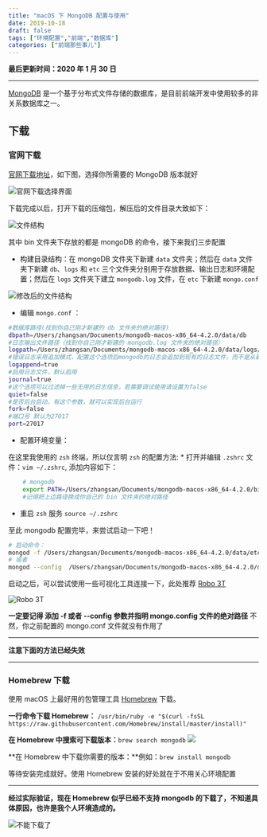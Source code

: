 ```yaml
---
title: "macOS 下 MongoDB 配置与使用"
date: 2019-10-18
draft: false
tags: ["环境配置","前端","数据库"]
categories: ["前端那些事儿"]
---
```

**最后更新时间：2020 年 1 月 30 日**

---
[MongoDB](https://www.mongodb.com/) 是一个基于分布式文件存储的数据库，是目前前端开发中使用较多的非关系数据库之一。

## 下载
### 官网下载
[官网下载地址](https://www.mongodb.com/download-center/enterprise)，如下图，选择你所需要的 MongoDB 版本就好

![官网下载选择界面](https://tva1.sinaimg.cn/large/0082zybpgy1gbzea6mb17j31hm0u045g.jpg)

下载完成以后，打开下载的压缩包，解压后的文件目录大致如下：

![文件结构](https://tva1.sinaimg.cn/large/0082zybpgy1gbzea7xjunj313q0lk7bs.jpg)

其中 bin 文件夹下存放的都是 mongoDB 的命令，接下来我们三步配置

* 构建目录结构：在 mongoDB 文件夹下新建 `data` 文件夹；然后在 `data` 文件夹下新建 `db`、`logs` 和 `etc` 三个文件夹分别用于存放数据、输出日志和环境配置；然后在 `logs` 文件夹下建立 `mongodb.log` 文件，在 `etc` 下新建 `mongo.conf`

![修改后的文件结构](https://tva1.sinaimg.cn/large/0082zybpgy1gbzea8z8lkj317a0rmqa7.jpg)

* 编辑 `mongo.conf` ：

```bash
#数据库路径(找到你自己刚才新建的 db 文件夹的绝对路径)
dbpath=/Users/zhangsan/Documents/mongodb-macos-x86_64-4.2.0/data/db
#日志输出文件路径（找到你自己刚才新建的 mongodb.log 文件夹的绝对路径）
logpath=/Users/zhangsan/Documents/mongodb-macos-x86_64-4.2.0/data/logs/mongodb.log
#错误日志采用追加模式，配置这个选项后mongodb的日志会追加到现有的日志文件，而不是从新创建一个新文件
logappend=true
#启用日志文件，默认启用
journal=true
#这个选项可以过滤掉一些无用的日志信息，若需要调试使用请设置为false
quiet=false
#是否后台启动，有这个参数，就可以实现后台运行
fork=false
#端口号 默认为27017
port=27017
```

* 配置环境变量：

在这里我使用的 `zsh` 终端，所以仅言明 `zsh` 的配置方法:
    * 打开并编辑 `.zshrc` 文件：`vim ~/.zshrc`, 添加内容如下：
    
```bash
    # mongodb
    export PATH=/Users/zhangsan/Documents/mongodb-macos-x86_64-4.2.0/bin:${PATH}
    #记得把上边路径换成你自己的 bin 文件夹的绝对路径
```
* 重启 `zsh` 服务 `source ~/.zshrc`

至此 mongodb 配置完毕，来尝试启动一下吧！

```bash
# 启动命令：
mongod -f /Users/zhangsan/Documents/mongodb-macos-x86_64-4.2.0/data/etc/mongo.conf
# 或者
mongod --config  /Users/zhangsan/Documents/mongodb-macos-x86_64-4.2.0/data/etc/mongo.conf
```

启动之后，可以尝试使用一些可视化工具连接一下，此处推荐 [Robo 3T](https://robomongo.org/download)

![Robo 3T](https://tva1.sinaimg.cn/large/0082zybpgy1gbzea9w2m9j31uj0u011t.jpg)

**一定要记得 添加 -f 或者 --config 参数并指明 mongo.config 文件的绝对路径** 不然，你之前配置的 mongo.conf 文件就没有作用了

---

**注意下面的方法已经失效**

---

### Homebrew 下载
使用 macOS 上最好用的包管理工具 [Homebrew](https://brew.sh/) 下载。

**一行命令下载 Homebrew：**
`/usr/bin/ruby -e "$(curl -fsSL https://raw.githubusercontent.com/Homebrew/install/master/install)"`
 
**在 Homebrew 中搜索可下载版本：**`brew search mongodb`
![](https://tva1.sinaimg.cn/large/0082zybpgy1gbzeaabs1ij30q00batjj.jpg)

**在 Homebrew 中下载你需要的版本：**例如：`brew install mongodb`

等待安装完成就好。使用 Homebrew 安装的好处就在于不用关心环境配置

---

**经过实际验证，现在 Homebrew 似乎已经不支持 mongodb 的下载了，不知道具体原因，也许是我个人环境造成的。**

![不能下载了](https://tva1.sinaimg.cn/large/0082zybpgy1gbzeabsimkj312u0g01ec.jpg)